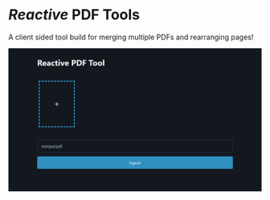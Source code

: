 # *Reactive* PDF Tools

A client sided tool build for merging multiple PDFs and rearranging pages!


![demo gif](/docs/assets/demo.gif)
